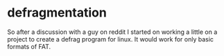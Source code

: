 # defragmentation
So after a discussion with a guy on reddit I started on working a little on a project to create a defrag program for linux. It would work for only basic formats of FAT.

